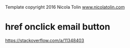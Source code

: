 Template copyright 2016 Nicola Tolin www.nicolatolin.com

# href onclick email button 
https://stackoverflow.com/a/11348403
